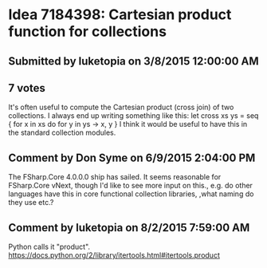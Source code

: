 # Idea 7184398: Cartesian product function for collections #

## Submitted by luketopia on 3/8/2015 12:00:00 AM

## 7 votes

It's often useful to compute the Cartesian product (cross join) of two collections. I always end up writing something like this:
let cross xs ys =
seq {
for x in xs do
for y in ys ->
x, y
}
I think it would be useful to have this in the standard collection modules.




## Comment by Don Syme on 6/9/2015 2:04:00 PM

The FSharp.Core 4.0.0.0 ship has sailed. It seems reasonable for FSharp.Core vNext, though I'd like to see more input on this., e.g. do other languages have this in core functional collection libraries, ,what naming do they use etc.?

## Comment by luketopia on 8/2/2015 7:59:00 AM

Python calls it "product". https://docs.python.org/2/library/itertools.html#itertools.product

